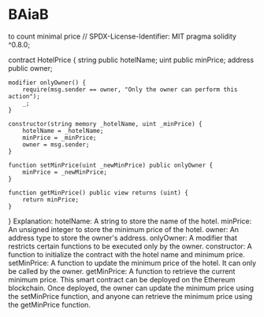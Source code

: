 # BAiaB
to count minimal price
// SPDX-License-Identifier: MIT
pragma solidity ^0.8.0;

contract HotelPrice {
    string public hotelName;
    uint public minPrice;
    address public owner;

    modifier onlyOwner() {
        require(msg.sender == owner, "Only the owner can perform this action");
        _;
    }

    constructor(string memory _hotelName, uint _minPrice) {
        hotelName = _hotelName;
        minPrice = _minPrice;
        owner = msg.sender;
    }

    function setMinPrice(uint _newMinPrice) public onlyOwner {
        minPrice = _newMinPrice;
    }

    function getMinPrice() public view returns (uint) {
        return minPrice;
    }
}
Explanation:
hotelName: A string to store the name of the hotel.
minPrice: An unsigned integer to store the minimum price of the hotel.
owner: An address type to store the owner's address.
onlyOwner: A modifier that restricts certain functions to be executed only by the owner.
constructor: A function to initialize the contract with the hotel name and minimum price.
setMinPrice: A function to update the minimum price of the hotel. It can only be called by the owner.
getMinPrice: A function to retrieve the current minimum price.
This smart contract can be deployed on the Ethereum blockchain. Once deployed, the owner can update the minimum price using the setMinPrice function, and anyone can retrieve the minimum price using the getMinPrice function.
